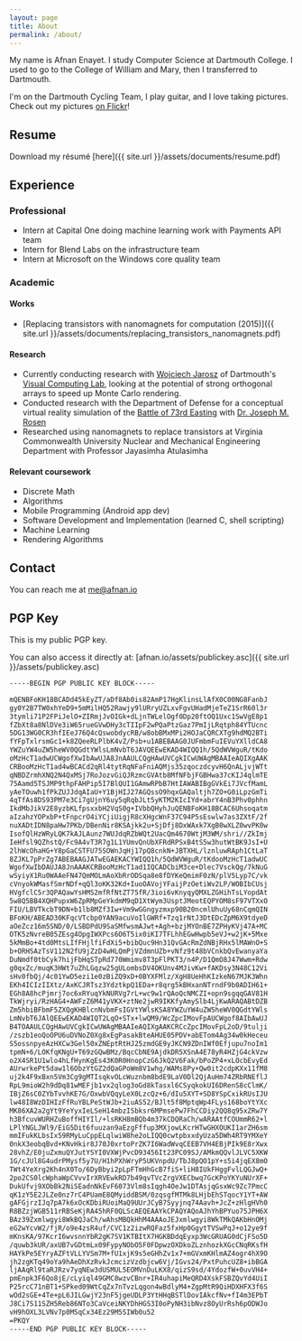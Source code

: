 ```yaml
---
layout: page
title: About
permalink: /about/
---
```


My name is Afnan Enayet. I study Computer Science at Dartmouth College.
I used to go to the College of William and Mary, then I transferred to
Dartmouth.

I'm on the Dartmouth Cycling Team, I play guitar, and I love taking pictures.
Check out my pictures [on Flickr](https://www.flickr.com/photos/150451945@N05/)!

## Resume

Download my résumé [here]({{ site.url }}/assets/documents/resume.pdf)

## Experience

### Professional

- Intern at Capital One doing machine learning work with Payments API team
- Intern for Blend Labs on the infrastructure team
- Intern at Microsoft on the Windows core quality team

### Academic

#### Works

- [Replacing transistors with nanomagnets for computation (2015)]({{ site.url }}/assets/documents/replacing_transistors_nanomagnets.pdf)

#### Research

- Currently conducting research with [Wojciech Jarosz](https://cs.dartmouth.edu/~wjarosz/)
  of Dartmouth's [Visual Computing Lab](http://vcl.cs.dartmouth.edu),
  looking at the potential of strong orthogonal arrays to speed up Monte Carlo
  rendering.
- Conducted research with the Department of Defense for a conceptual virtual 
  reality simulation of the [Battle of 73rd Easting](https://en.wikipedia.org/wiki/Battle_of_73_Easting) with
  [Dr. Joseph M. Rosen](https://engineering.dartmouth.edu/people/faculty/joseph-rose)
- Researched using nanomagnets to replace transistors at Virginia Commonwealth
  University Nuclear and Mechanical Engineering Department with Professor Jayasimha
  Atulasimha

#### Relevant coursework

- Discrete Math
- Algorithms
- Mobile Programming (Android app dev)
- Software Development and Implementation (learned C, shell scripting)
- Machine Learning
- Rendering Algorithms

## Contact

You can reach me at [me@afnan.io](mailto:me@afnan.io)

## PGP Key

This is my public PGP key.

You can also access it directly at: [afnan.io/assets/publickey.asc]({{ site.url }}/assets/publickey.asc)

```txt
-----BEGIN PGP PUBLIC KEY BLOCK-----

mQENBFoKH18BCADd45kEyZT/aDf8Ab0is82AmP17HgKlinsLlAfX0C00NG8FanbJ
gy0Y2B7TW0xhYeD9+5mMilHQ52Rawjy9lURryUZLxvFgvUHadMjeTeZ1SrR60l3r
3tymli71P2FPiJelO+ZIRmjJvOIGk+dLjnTWLelOgf0Dp20ftOQ1Uxc1SwVgE8p1
fZbXt8a8NlDVe3iW65rueGVwDHy3cTIIpF2wPQaPtzGaz7PmIjLRqtph84YTUcnc
5DG13WG0CR3hfIEeJ76Q4cQswobdycRB/w8obBMxMPi2HOJaCQRCXTg9hdMQ2BTi
fYFpTxlrsmGc1+k8ZQeeRLPlbK4vZ/Psb+u1ABEBAAG0JUFmbmFuIEVuYXlldCA8
YWZuYW4uZW5heWV0QGdtYWlsLmNvbT6JAVQEEwEKAD4WIQQ1h/5QdWVWguR/tKdo
oMzHcT1adwUCWgofXwIbAwUJA8JnAAULCQgHAwUVCgkICwUWAgMBAAIeAQIXgAAK
CRBooMzHcT1ad4wBCACd2qRl4tytRqNFaFniAQMjs35zqoczdcyvH6QnALjvjWTt
qNBDZrmhXNQ2N4QxMSj7RoJozvGiQJRzmcGVAtb8MfNFbjFGBHwa37cKIJ4qlmTE
75Aamd5TSJMP9thpFAHPip5I7BlQUI1GAmwRPbB7HtIAWABIBgGVkEi7JVcfMamL
yAeTOuwh1fPkZUJJdqAIaU+Y1BjHIJ27AGQssO9hqxGAQaltjh7ZO+G0iLpzGmTi
4qTfAs8DS93PM7e3Ci7gUjnY6uy5qRqbJLt5yKTM2KIcIYd+abrY4nB3Phv0phhn
IkdMbJikV2E8yzbKLfpsxxbH2VqS0g+IVbbQHyhJuQENBFoKH18BCAC6Uhsoqatm
aIzahzYOPxbP+tFnpcrO4iYCjiUigjR8cXHgcWnF37C94P5sEswlw7as3ZXtF/2f
nuXADtIDN8paHw7PKb/DBenNir8KSAjkk2u+SjDfj8DxWAxk7XgB0wXLZ0wvPK0w
IsofQlHzWRyLQK7kAJLAunz7WUJdqRZbWQt2UacQm4670WtjM3WM/shri//ZkImj
IeHfsl9QZhstQ/Fc9A4vT3R7g1L1YUmvQnUbXFRdRPSxB4tS5w3hutWtBK9JsI+U
2lhWcOhaHG+Y8pGaCSTFU75SOWnJqHj17pQ8cnkN+JBTXHL/lznluwRAph1CtLaT
8ZJKL7pPrZg7ABEBAAGJATwEGAEKACYWIQQ1h/5QdWVWguR/tKdooMzHcT1adwUC
WgofXwIbDAUJA8JnAAAKCRBooMzHcT1ad1IQCADCbiM3ce+Dlec7VsckQg/7kNuG
wSyiyX1Ru0WAAeFN47QmMOLmAoXbRrODSqa8e8fDYKeQmimF0zN/plV5Lyp7C/vk
cVnyokWMasfSmrNDf+qQl3oKK32Kd+IuoOAVojYFaijPzOetiWv2LP/WOBIbCUsj
HVgfclC5r3QPAQawYsHMS2mfRfNtZT75fR/3ioi6vKnyqyQMXLZGHihTsLYopdAt
5w8Q5BB4XQHPupxW6ZpRMpGeYkdmM9qD1XtWym3UsptJMeotEQPYOM8sF97VTXxO
FIU/LBVTkcbT9DN+b1lb8MZf3Iw+Vm9wGGngyzmxp90B20ncmlUhuUy68nCqmQIN
BFoKH/ABEAD30KFqcVTcbp0YAN9acuVoIlGWRf+Tzq1rNtJ3DtEDcZpM6X9tdyeD
aOeZcz16m5SND/0/LSBDPdU9SaSMfwsmAJwt+Agh+bzjMYOnBE7ZPHyKVj47A+MC
OTK5zNvreB05ZEsg4OpgIWXPcs6O6T5ix0iKI7TFLhhEGwHwpb5eVJ+w2jK+5Mxe
5kMmBo+4td0MtsLIfFHjlfiFdXi5+bibQuc9Hn31QvGAcRmZdNBjRHx5lMAWnO+S
b+ORHSAzTsV112N2fU9jZzD4wHLQmPjVZdmnUZb+vNfz9t48bVCnkbQvEwanyaYa
DuNmdf0tbCyk7hijFbHqSTpRd770Wmimv8T3pFlPKT3/n4P/D1QmO8J47Wwm+Rdw
g0qxZc/muqK3HWt7uZhLGqzw25gULombsDV4OKUnv4MJivKw+fAKDsy3N48C12Vi
sHv0fbQj/4c01YwD5ezi1e0zBiZQ9xD+0BYXFMlz/XgH8UeHhKIzkeN67MJK3Whn
EKh4ICIzIIXtz/AxKCJRTsz3YdztkpQ1EDa+r8qrg5kBHxanNTrndF9b0ADIH61+
EGh8A8hcPjmrj7oc6xRYuqYkNURVg7rL+wc9w1rQAoQcNMCZI+opn9sgqqGAV81H
TkWjryi/RzHAG4+AWFzZ6M41yVKX+ztNe2jwR9IKKfyAmySlb4LjKwARAQABtDZB
Zm5hbiBFbmF5ZXQgKHBlcnNvbmFsIGVtYWlsKSA8YWZuYW4uZW5heWV0QGdtYWls
LmNvbT6JAlQEEwEKAD4WIQT2LqO+STx+lwQM9/WcZpcIMovFpAUCWgof8AIbAwUJ
B4TOAAULCQgHAwUVCgkICwUWAgMBAAIeAQIXgAAKCRCcZpcIMovFpL2oD/9tulji
/zszb1eoQoOPU6uDVNoZ0Xg8xEgPasakBteAHUE05PDV+abETom4Ag34w0kHeceu
S5ossnpyeAzHXCw3Gel50xZNEptRtHJ25zmdGE9yJKCN9ZDnIWf0Efjupu7noIm1
tpmN+6/LOKfqKNgU+T69zGQwBMz/BqcCbNE9AjdkDR5XSnA4E78yR4HZjG4ckVzw
o2X4SR1U1wlo4hLfHynKgEs43K0R0HnopCzG6JkQ2V6Fak/bPoZP4+xLOcbEvyEd
AUrwrkePt5daw1l6ObzYtGZ2dQaGPoWm8V1whg/WAMs8Py+Qw0it2cdpKXx11fM8
uj2k4F9xBxn5Vm3Cg9gMTIsqkvOLcWuznbm8bdE9LaV0Dl2QjAuHm74ZRbRNEflJ
RpL9mioW2h9dDq81wMEFjb1vx2qlog3oGd8kTasxl6CSyqkokUI6DRenS8cClmK/
IBjZ6sC0ZYbTvvhKE7G/OxwbVQqyLeX0LzcQz+6/dIu5XYT+SD8YSpCxikRUsIJU
lw48I8WzDIHIzFfRuYBLPeStWJb+2iuAS52/BJlt5f8MptqWp4FLys168boYtYXc
MK86XA2a2gYt9YeYyxIeLSeH14mbzISbksr6MPmsePw7FhCCDiy2QQ8q95xZRw7Y
h3BfcuvWURHZuBoffHIYIl/+lsRKH8mBQb4m37kCDQRaCh/wARAAtfCOUmmR62+l
LPlYNGLJWl9/EiG5Dit6fuuzan9aEzgFffup3MXjowLKcrHTwGHXOUKI1arZH6sm
mmIFukKLbsIx59RMyLuCppELqlwiW8he2oLIQQ0cwtpbxxdyUza5DWh4RT9YMXeY
0nkX3eobqBvd+KNvHkir8J70J0xrtoPrZK7I6WadWvqCEEB7VH4EBjPIk9E8rXwx
28vhZ/E0juZxmuQYJutYSYI0VXWjPvcD93456It23PC09SJ/AMkmQQvlJLVC5XKW
1G/cJUl8G4udrPMysf5y7U/H1hPXhWryP5UKVnpdU/TbJ8pQO1pY+s5i4jqEX8mO
TWt4YeXrg2Kh4nX0To/6DyBbyi2pLpFTmHhGcB7fiS+liH8IUkFHggFvlLQGJwQ+
2po2CS0lcWphaWpCVvvIrXRVEwkRD7b49qvTVcZrgVXECbwq7GcKPoYKYuNUrXF+
DukUfvj9XObBk2NiSEadnNkEvF6073Vlm8sIqgh4OeJw1DTAsjqGsxWc9Zc7PmcC
qK1zY5E2JLZe0nz7rC4PUamE8QMyiddBSM/0zqsgfMTMk8LHjbEhSTqocY1YT+AW
gAFGjrzIJq7pA7k6xOcKDbiRUoiMaQ9UUrJCyB7Syyjnq74Aavh+JcZ+zHlgHVh0
R8BZzjWGB511rRBSeKjRA45hRF0QLScAEQEAAYkCPAQYAQoAJhYhBPYuo75JPH6X
BAz39Zxmlwgyi8WkBQJaCh/wAhsMBQkHhM4AAAoJEJxmlwgyi8WkTMkQAKbHnOMj
eG2wYcvW2/fjR/o9e4zsR4uf/CVC1z2izwRQFaz5fxHp0GgytTVSwPqJ+o12ye9f
mKnsKA/97KcrI6wvsnnYbR2gK7SV1KTBItX7HGKBDdqEyxp3WcGRUAG0dCjFSo5D
/quwb3kUR/axUB7vGDtmLx09FypyNObO5F0FDpwzOXDkoZLznhozkXGcCNqRKsfH
HAYkPe5EYryAZFtVLLYVSm7M+fU1xjK9s5eGHhZv1x7+mGVxmKHlmAZ4ogr4hX9O
jh2zgKTq49oYa9hAeDhXzRvkJcmcizVzdbjcw6Vj/IGvs24/PxtPuhcUZ8+ibBGA
ljAAqRl9taRJRzv7yqNEw3dUSMUL5EOMVnDuLKX8/qizS9sd/4YdozfW+0uvVH4+
pmEnpk3F6Qo8jE/cLyiql49GMC8wzvCBnr+IR4uhapiMeQRD4XskFSBZQvYd4UiI
P25rcC71nBT1+SPked09WtCqZx7nTvzLqgon4wBdlyM4+ZgpMtR9QiHDXHFX3f6S
wOd2sGE+4Te+pL6JILGwjY23nF5jgeUDLP3YtHHqBSTlDovIAkcfNv+fI4m3EPbT
J8Ci7S11SZH5Reb86NTo3CaVceiNKYDhHGS3I0oPyNH3ibNvz8OyUrRsh6pODWJo
vH9hOXL3LVNv7p0MSqCx34Ez29M5SIWb0u52
=PKQY
-----END PGP PUBLIC KEY BLOCK-----
```
